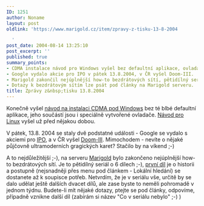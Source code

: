```yaml
---
ID: 1251
author: Noname
layout: post
oldlink: 'https://www.marigold.cz/item/zpravy-z-tisku-13-8-2004

  '
post_date: 2004-08-14 13:25:10
post_excerpt: ''
published: true
summary_points:
- CDMA instalace návod pro Windows vyšel bez defaultní aplikace, ovladače jsou součástí.
- Google vydalo akcie pro IPO v pátek 13.8.2004, v ČR vyšel Doom-III.
- Marigold zakončil nejúplnější how-to bezdrátových sítí, pětidílný seriál o 6 dílech.
- Dotazy k bezdrátovým sítím lze psát pod články na Marigold serveru.
title: Zprávy z&nbsp;tisku 13.8.2004
---
```


<p>
Konečně vyšel <a href="http://www.superveci.cz/view.php?cisloclanku=2004081301">návod na instalaci CDMA pod Windows</a> bez té blbé defaultní aplikace, jeho součástí jsou i speciálně vytvořené ovladače. <a href="http://www.root.cz/clanek/2334">Návod pro Linux</a> vyšel už před nějakou dobou.</p>
<p>
V pátek, 13.8. 2004 se staly dvě podstatné události - Google se vydalo s akciemi pro <a href="http://ipo.google.com">IPO</a>, a v ČR vyšel <a href="http://www.doupe.cz/PChry/Ar.asp?ARI=108166&amp;CAI=2126">Doom-III</a>. Mimochodem - nevíte o nějaké půjčovně ultramoderních gragických karet? Stačilo by na víkend ;-)</p>
<p>
A to nejdůležitější ;-), na serveru <a href="http://www.marigold.cz">Marigold</a> bylo zakončeno nejúplnější how-to bezdrátových sítí. Je to pětidílný seriál o 6 dílech ;-), <a href="/item/chci-bezdratovou-sit-1">první díl</a> je o historii a postupně (nejsnadněji přes menu pod článkem - Lokální hledání) se dostanete až k soupisce potřeb. Netvrdím, že je v seriálu vše, určitě by se dalo udělat ještě dalších dvacet dílů, ale zase byste to neměli pohromadě v jednom týdnu. Budete-li mít nějaké dotazy, ptejte se pod články, odpovíme, případně vznikne další díl (zabírám si název "Co v seriálu nebylo" ;-) )</p>